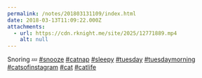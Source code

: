 ```yaml
---
permalink: /notes/201803131109/index.html
date: 2018-03-13T11:09:22.000Z
attachments:
  - url: https://cdn.rknight.me/site/2025/12771889.mp4
    alt: null
---
```


Snoring 💤 <a href="https://pixelfed.social/discover/tags/snooze?src=hash" title="#snooze" class="u-url hashtag" rel="external nofollow noopener">#snooze</a> <a href="https://pixelfed.social/discover/tags/catnap?src=hash" title="#catnap" class="u-url hashtag" rel="external nofollow noopener">#catnap</a> <a href="https://pixelfed.social/discover/tags/sleepy?src=hash" title="#sleepy" class="u-url hashtag" rel="external nofollow noopener">#sleepy</a> <a href="https://pixelfed.social/discover/tags/tuesday?src=hash" title="#tuesday" class="u-url hashtag" rel="external nofollow noopener">#tuesday</a> <a href="https://pixelfed.social/discover/tags/tuesdaymorning?src=hash" title="#tuesdaymorning" class="u-url hashtag" rel="external nofollow noopener">#tuesdaymorning</a> <a href="https://pixelfed.social/discover/tags/catsofinstagram?src=hash" title="#catsofinstagram" class="u-url hashtag" rel="external nofollow noopener">#catsofinstagram</a> <a href="https://pixelfed.social/discover/tags/cat?src=hash" title="#cat" class="u-url hashtag" rel="external nofollow noopener">#cat</a> <a href="https://pixelfed.social/discover/tags/catlife?src=hash" title="#catlife" class="u-url hashtag" rel="external nofollow noopener">#catlife</a>
